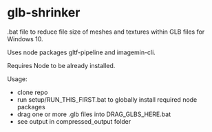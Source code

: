 # glb-shrinker
.bat file to reduce file size of meshes and textures within GLB files for Windows 10.

Uses node packages gltf-pipeline and imagemin-cli.

Requires Node to be already installed.

Usage:
- clone repo
- run setup/RUN_THIS_FIRST.bat to globally install required node packages
- drag one or more .glb files into DRAG_GLBS_HERE.bat
- see output in compressed_output folder
